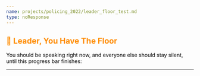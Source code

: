 ```yaml
---
name: projects/policing_2022/leader_floor_test.md
type: noResponse
---
```


<style>
H1{color:Blue !important;}
H2{color:DarkOrange !important;}
p{color:Black !important;}
</style>
  
## 📣 Leader, You Have The Floor

You should be speaking right now, and everyone else should stay silent, until this progress bar finishes:

---
